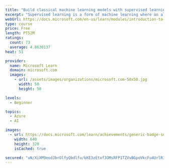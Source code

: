 ```yaml
---
title: "Build classical machine learning models with supervised learning"
excerpt: "Supervised learning is a form of machine learning where an algorithm learns from examples of data. We progressively paint a picture of how supervised learning automatically generates a model that can make predictions about the real world. We also touch on how these models are tested, and difficulties that can arise when training them."
webUrl: https://docs.microsoft.com/en-us/learn/modules/introduction-to-classical-machine-learning/
type: course
price: Free
length: PT52M
ratings:
  count: 73
  average: 4.8630137
heat: 51

provider:
  name: Microsoft Learn
  domain: microsoft.com
  images:
    - url: /assets/images/organizations/microsoft.com-50x50.jpg
      width: 50
      height: 50

levels:
  - Beginner

topics:
  - Azure
  - AI

images:
  - url: https://docs.microsoft.com/learn/achievements/generic-badge-social.png
    width: 640
    height: 320
    isCached: true

secured: "uN/XiXM9eodJbrOlfyQbdlfu/kKE3zEtxf3OMsRFP1TZVvBGpoVkcFu4UrlRICFNtgtfSrUVdEa2ONpApJP43Ebh8Y67EgowaQ0VVLtgRDP1DtRJ1TvYgCYdv5QyB3yYsMeZ4qjbCwN/Sp+IAVmnmrzKFh5/h4FeP22ZEdHT3X9WLYm+Zw/6LEoYUnVmnBCqvAoJ3reKFoaG/uGZ5YWBL8QGv9qUgjc+HEXclX3vSMr6CJopjNRSahEeVCaQ9vvKZiwj4GuTmHSgI/Mf/toYFHpKal5goYipzQto3aTSbPyJu93vJn9oig8pYxwyJ6XBwQt/dmN1jOH3luL9z9+33DgSwtjgAcQgKDkcDDbxS29jyrE0n/gwa201xapGVMzNW/61QOPCQ1X6rxAHj+KQLSyreiwPhkaVUDIXJ/u/anA=;6ySts3eaV8lju92qm9005g=="
---
```


